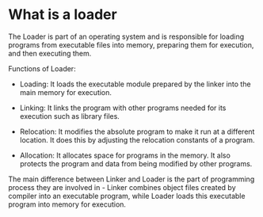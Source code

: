 # What is a loader

The Loader is part of an operating system and is responsible for loading programs from executable files into memory, preparing them for execution, and then executing them.

Functions of Loader:

- Loading: It loads the executable module prepared by the linker into the main memory for execution.

- Linking: It links the program with other programs needed for its execution such as library files.

- Relocation: It modifies the absolute program to make it run at a different location. It does this by adjusting the relocation constants of a program.

- Allocation: It allocates space for programs in the memory. It also protects the program and data from being modified by other programs.

The main difference between Linker and Loader is the part of programming process they are involved in - Linker combines object files created by compiler into an executable program, while Loader loads this executable program into memory for execution.
